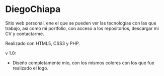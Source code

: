 # DiegoChiapa
Sitio web personal, ene el que se pueden ver las tecnologías con las que trabajo, así como mi portfolio, con acceso a los repositorios, descargar mi CV y contactarme.

Realizado con HTML5, CSS3 y PHP.

v 1.0:

- Diseño completamente mío, con los mismos colores con los que fue realizado el logo.